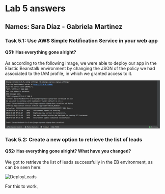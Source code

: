 # Lab 5 answers

## Names: Sara Díaz - Gabriela Martinez

### Task 5.1: Use AWS Simple Notification Service in your web app

#### Q51: Has everything gone alright?
As according to the following image, we were able to deploy our app in the Elastic Beanstalk environment by changing the JSON of the policy we had associated to the IAM profile, in which we granted access to it.

![IAMPolicySucceeded](https://github.com/mgmartinezl/CLOUD-COMPUTING-CLASS-2019/blob/master/Labs-solutions/Lab5/deployAppagain.png)

### Task 5.2: Create a new option to retrieve the list of leads

#### Q52: Has everything gone alright? What have you changed?
We got to retrieve the list of leads successfully in the EB environment, as can be seen here:

![DeployLeads](https://github.com/mgmartinezl/CLOUD-COMPUTING-CLASS-2019/blob/master/Labs-solutions/Lab5/.png)

For this to work, 

